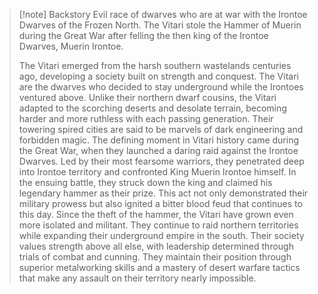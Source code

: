 >[!note] Backstory
>Evil race of dwarves who are at war with the Irontoe Dwarves of the Frozen North. The Vitari stole the Hammer of Muerin during the Great War after felling the then king of the Irontoe Dwarves, Muerin Irontoe.
>
>The Vitari emerged from the harsh southern wastelands centuries ago, developing a society built on strength and conquest. The Vitari are the dwarves who decided to stay underground while the Irontoes ventured above. Unlike their northern dwarf cousins, the Vitari adapted to the scorching deserts and desolate terrain, becoming harder and more ruthless with each passing generation. Their towering spired cities are said to be marvels of dark engineering and forbidden magic.
>The defining moment in Vitari history came during the Great War, when they launched a daring raid against the Irontoe Dwarves. Led by their most fearsome warriors, they penetrated deep into Irontoe territory and confronted King Muerin Irontoe himself. In the ensuing battle, they struck down the king and claimed his legendary hammer as their prize. This act not only demonstrated their military prowess but also ignited a bitter blood feud that continues to this day.
>Since the theft of the hammer, the Vitari have grown even more isolated and militant. They continue to raid northern territories while expanding their underground empire in the south. Their society values strength above all else, with leadership determined through trials of combat and cunning. They maintain their position through superior metalworking skills and a mastery of desert warfare tactics that make any assault on their territory nearly impossible.



